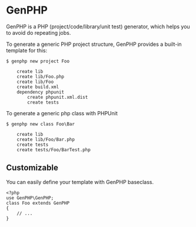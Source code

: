 GenPHP
======
GenPHP is a PHP (project/code/library/unit test) generator, which helps you to
avoid do repeating jobs.

To generate a generic PHP project structure, GenPHP provides a built-in template for this:

    $ genphp new project Foo

        create lib
        create lib/Foo.php
        create lib/Foo
        create build.xml
        dependency phpunit
            create phpunit.xml.dist
            create tests

To generate a generic php class with PHPUnit 

    $ genphp new class Foo\Bar

        create lib
        create lib/Foo/Bar.php
        create tests
        create tests/Foo/BarTest.php

Customizable
------------
You can easily define your template with GenPHP baseclass.

    <?php
    use GenPHP\GenPHP;
    class Foo extends GenPHP 
    {
        // ...
    }

